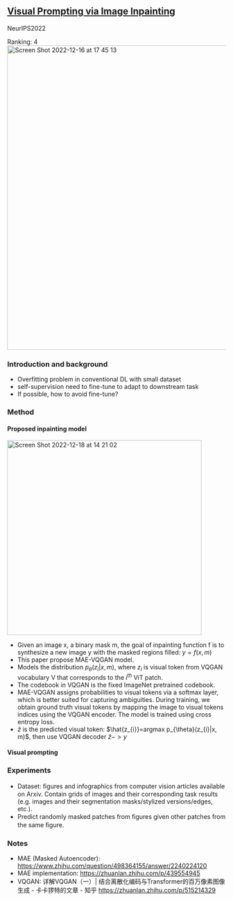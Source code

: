 
## [Visual Prompting via Image Inpainting](https://arxiv.org/pdf/2209.00647.pdf)

NeurIPS2022

Ranking: 4      
<img width="700" alt="Screen Shot 2022-12-16 at 17 45 13" src="https://user-images.githubusercontent.com/46414159/208048802-a234c346-72f7-4f0d-808c-0446d73172d9.png">

### Introduction and background
- Overfitting problem in conventional DL with small dataset
- self-supervision need to fine-tune to adapt to downstream task
- If possible, how to avoid fine-tune?

### Method

#### Proposed inpainting model
<img width="448" alt="Screen Shot 2022-12-18 at 14 21 02" src="https://user-images.githubusercontent.com/46414159/208281335-8f09814f-7f56-4c69-96c5-ee8ec16389ca.png">

- Given an image x, a binary mask m, the goal of inpainting function f is to synthesize a new image y with the masked regions filled: $y=f(x, m)$
- This paper propose MAE-VQGAN model.   
- Models the distribution $p_{\theta}(z_{i}|x, m)$, where $z_{i}$ is visual token from VQGAN vocabulary V that corresponds to the $i^{th}$ ViT patch.   
- The codebook in VQGAN is the fixed ImageNet pretrained codebook.    
- MAE-VQGAN assigns probabilities to visual tokens via a softmax layer, which is better suited for capturing ambiguities. During training, we obtain ground truth visual tokens by mapping the image to visual tokens indices using the VQGAN encoder. The model is trained using cross entropy loss.
- $\hat{z}$ is the predicted visual token: $\hat{z_{i}}=argmax p_{\theta}(z_{i}|x, m)$, then use VQGAN decoder $\hat{z} -> y$

#### Visual prompting

### Experiments
- Dataset: ﬁgures and infographics from computer vision articles available on Arxiv. Contain grids of images and their corresponding task results (e.g. images and their segmentation masks/stylized versions/edges, etc.).
- Predict randomly masked patches from ﬁgures given other patches from the same ﬁgure.

### Notes
- MAE (Masked Autoencoder): https://www.zhihu.com/question/498364155/answer/2240224120
- MAE implementation: https://zhuanlan.zhihu.com/p/439554945
- VQGAN: 详解VQGAN（一）| 结合离散化编码与Transformer的百万像素图像生成 - 卡卡猡特的文章 - 知乎
https://zhuanlan.zhihu.com/p/515214329
